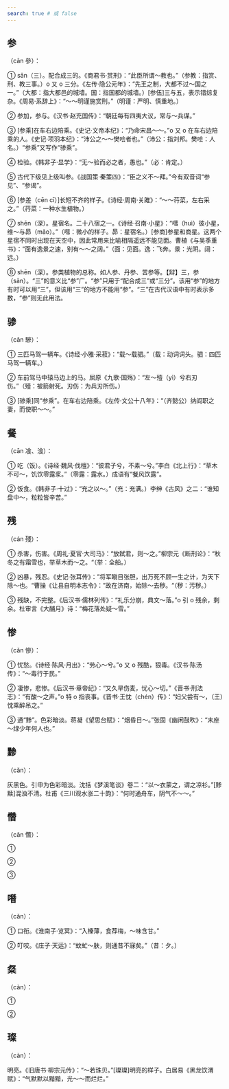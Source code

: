 ```yaml
---
search: true # 或 false
---
```


## 参

（cān 參）：

➀ sān（三）。配合成三的。《商君书·赏刑》：“此臣所谓～教也。”（参教：指赏、刑、教三事。）o 又 o 三分。《左传·隐公元年》：“先王之制，大都不过～国之一。”（大都：指大都邑的城墙。国：指国都的城墙。）[参伍]三与五，表示错综复杂。《周易·系辞上》：“～～明谨施赏刑。”（明谨：严明、慎重地。）

➁ 参加，参与。《汉书·赵充国传》：“朝廷每有四夷大议，常与～兵谋。”

➂ [参乘]在车右边陪乘。《史记·文帝本纪》：“乃命宋昌～～。”o 又 o 在车右边陪乘的人。《史记·项羽本纪》：“沛公之～～樊哙者也。”（沛公：指刘邦。樊哙：人名。）“参乘”又写作“骖乘”。

➃ 检验。《韩非子·显学》：“无～验而必之者，愚也。”（必：肯定。）

➄ 古代下级见上级叫参。《战国策·秦策四》：“臣之义不～拜。”今有双音词“参见”、“参谒”。

➅ [参差（cēn cī）]长短不齐的样子。《诗经·周南·关雎》：“～～荇菜，左右采之。”（荇菜：一种水生植物。）

➆ shēn（深）。星宿名。二十八宿之一。《诗经·召南·小星》：“嘒（huì）彼小星，维～与昴（mǎo）。”（嘒：微小的样子。昴：星宿名。）[参商]参星和商星。这两个星宿不同时出现在天空中，因此常用来比喻相隔遥远不能见面。曹植《与吴季重书》：“面有逸景之速，别有～～之阔。”（面：见面。逸：飞奔。景：光阴。阔：远。）

➇ shēn（深）。参类植物的总称。如人参、丹参、苦参等。【辩】三，参（sān）。“三”的意义比“参”广。“参”只用于“配合成三”或“三分”。该用“参”的地方有时可以用“三”，但该用“三”的地方不能用“参”。“三”在古代汉语中有时表示多数，“参”则无此用法。

## 骖

（cān 驂）：

➀ 三匹马驾一辆车。《诗经·小雅·采菽》：“载～载驷。”（载：动词词头。驷：四匹马驾一辆车。）

➁ 车前驾马中辕马边上的马。屈原《九歌·国殇》：“左～殪（yì）兮右刃伤。”（殪：被箭射死。刃伤：为兵刃所伤。）

➂ [骖乘]同“参乘”。在车右边陪乘。《左传·文公十八年》：“（齐懿公）纳阎职之妻，而使职～～。”

## 餐

（cān 飡、湌）：

➀ 吃（饭）。《诗经·魏风·伐檀》：“彼君子兮，不素～兮。”李白《北上行》：“草木不可～，饥饮零露浆。”（零露：露水。）成语有“餐风饮露”。

➁ 饭食。《韩非子·十过》：“充之以～。”（充：充满。）李绅《古风》之二：“谁知盘中～，粒粒皆辛苦。”

## 残

（cán 殘）：

➀ 杀害，伤害。《周礼·夏官·大司马》：“放弑君，则～之。”柳宗元《断刑论》：“秋冬之有霜雪也，举草木而～之。“（举：全船。）

➁ 凶暴，残忍。《史记·张耳传》：”将军瞋目张胆，出万死不顾一生之计，为天下除～也。“曹操《让县自明本志令》：”故在济南，始除～去秽。“（秽：污秽。）

➂ 残缺，不完整。《后汉书·儒林列传》：“礼乐分崩，典文～落。”o 引 o 残余，剩余。杜审言《大酺月》诗：“梅花落处疑～雪。”

## 惨

（cǎn 慘）：

➀ 忧愁。《诗经·陈风·月出》：“劳心～兮。”o 又 o 残酷，狠毒。《汉书·陈汤传》：“～毒行于民。”

➁ 凄惨，悲惨。《后汉书·章帝纪》：“又久旱伤麦，忧心～切。”《晋书·刑法志》：“有酸～之声。”o 特 o 指丧事。《晋书·王忱（chén）传》：“妇父尝有～，（王）忱乘醉吊之。”

➂ 通“黪”。色彩暗淡。蒋凝《望思台赋》：“烟昏日～。”张固《幽闲鼓吹》：“末座～绿少年何人也。”

## 黪

（cǎn）：

灰黑色。引申为色彩暗淡。沈括《梦溪笔谈》卷二：“以～衣蒙之，谓之凉衫。”[黪黩]混浊不清。杜甫《三川观水涨二十韵》：“何时通舟车，阴气不～～。”

## 㦧

（cǎn 㦧）：

➀

➁

➂

## 噆

（cǎn）：

➀ 口衔。《淮南子·览冥》：“入榛薄，食荐梅，～味含甘。”

➁ 叮咬。《庄子·天运》：“蚊虻～肤，则通昔不寐矣。”（昔：夕。）

## 粲

（càn）：

➀

➁

## 璨

（càn）：

明亮。《旧唐书·柳宗元传》：“～若珠贝。”[璨璨]明亮的样子。白居易《黑龙饮渭赋》：“气默默以黯黯，光～～而烂烂。”
